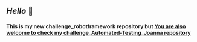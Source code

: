## *Hello* :herb:
#### This is my new challenge_robotframework repository but [You are also welcome to check my challenge_Automated-Testing_Joanna repository](https://github.com/JoannafKonik/challenge_Automated-Testing_Joanna.git)

 
